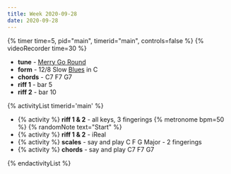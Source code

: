 ```yaml
---
title: Week 2020-09-28
date: 2020-09-28
---
```


{% timer time=5, pid="main", timerid="main", controls=false %}
{% videoRecorder time=30 %}

- **tune** - [Merry Go Round](/tunes/merry-go-round)
- **form** - 12/8 Slow [Blues](/activities/twelve-bar-blues/) in C
- **chords** - C7 F7 G7
- **riff 1** - bar 5
- **riff 2** - bar 10

{% activityList timerid='main' %}

- {% activity %} **riff 1 & 2** - all keys, 3 fingerings {% metronome bpm=50 %} {% randomNote text="Start" %}
- {% activity %} **riff 1 & 2** - iReal
- {% activity %} **scales** - say and play C F G Major - 2 fingerings
- {% activity %} **chords** - say and play C7 F7 G7

{% endactivityList %}
